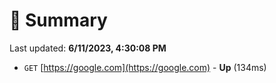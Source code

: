# 📖 Summary
Last updated: **6/11/2023, 4:30:08 PM**

- `GET` [https://google.com](https://google.com) - **Up** (134ms)
